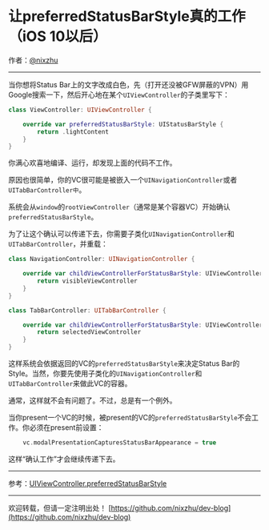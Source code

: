 # 让preferredStatusBarStyle真的工作（iOS 10以后）

作者：[@nixzhu](https://twitter.com/nixzhu)

---

当你想将Status Bar上的文字改成白色，先（打开还没被GFW屏蔽的VPN）用Google搜索一下，然后开心地在某个`UIViewController`的子类里写下：

``` swift
class ViewController: UIViewController {

    override var preferredStatusBarStyle: UIStatusBarStyle {
        return .lightContent
    }
}
```

你满心欢喜地编译、运行，却发现上面的代码不工作。

原因也很简单，你的VC很可能是被嵌入一个`UINavigationController`或者`UITabBarController中`。

系统会从`window`的`rootViewController`（通常是某个容器VC）开始确认`preferredStatusBarStyle`。

为了让这个确认可以传递下去，你需要子类化`UINavigationController`和`UITabBarController`，并重载：

``` swift
class NavigationController: UINavigationController {

    override var childViewControllerForStatusBarStyle: UIViewController? {
        return visibleViewController
    }
}

class TabBarController: UITabBarController {

    override var childViewControllerForStatusBarStyle: UIViewController? {
        return selectedViewController
    }
}
```

这样系统会依据返回的VC的`preferredStatusBarStyle`来决定Status Bar的Style。当然，你要先使用子类化的`UINavigationController`和`UITabBarController`来做此VC的容器。

通常，这样就不会有问题了。不过，总是有一个例外。

当你present一个VC的时候，被present的VC的`preferredStatusBarStyle`不会工作。你必须在present前设置：

``` swift
    vc.modalPresentationCapturesStatusBarAppearance = true
```

这样“确认工作”才会继续传递下去。

---

参考：[UIViewController.preferredStatusBarStyle](https://developer.apple.com/documentation/uikit/uiviewcontroller/1621416-preferredstatusbarstyle)

---

欢迎转载，但请一定注明出处！ [https://github.com/nixzhu/dev-blog](https://github.com/nixzhu/dev-blog)
